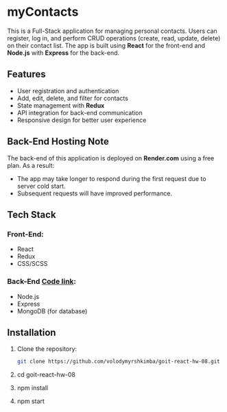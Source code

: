 # myContacts

This is a Full-Stack application for managing personal contacts. Users can register, log in, and perform CRUD operations (create, read, update, delete) on their contact list. The app is built using **React** for the front-end and **Node.js** with **Express** for the back-end.

## Features

- User registration and authentication
- Add, edit, delete, and filter for contacts
- State management with **Redux**
- API integration for back-end communication
- Responsive design for better user experience

## Back-End Hosting Note

The back-end of this application is deployed on **Render.com** using a free plan. As a result:
- The app may take longer to respond during the first request due to server cold start.
- Subsequent requests will have improved performance.

## Tech Stack

### Front-End:
- React
- Redux
- CSS/SCSS

### Back-End [Code link](https://github.com/volodymyrshkimba/node-blended/tree/mycontacts):
- Node.js
- Express
- MongoDB (for database)

## Installation

1. Clone the repository:
   ```bash
   git clone https://github.com/volodymyrshkimba/goit-react-hw-08.git
2. cd goit-react-hw-08

3. npm install

4. npm start
